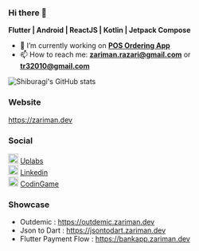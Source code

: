 ### Hi there 👋
**Flutter | Android | ReactJS | Kotlin | Jetpack Compose**

- 🔭 I’m currently working on **[POS Ordering App](https://github.com/shiburagi/ordering_app)**
- 📫 How to reach me: **zariman.razari@gmail.com** or **tr32010@gmail.com**
<!-- - 💼 **I'm open for hiring**
 -->
![Shiburagi's GitHub stats](https://github-readme-stats.vercel.app/api?username=shiburagi&&count_private=true)
### Website 
https://zariman.dev

### Social
<img src="https://encrypted-tbn0.gstatic.com/images?q=tbn:ANd9GcQ3uTcnJHxN0eW0vWpost_TM6VBsaUqCd9i2EwB4SPq0TnV6EmiaIp2KVlPBaw&s" height="20px"/>  [Uplabs](https://www.uplabs.com/shiburagi)    
<img src="https://encrypted-tbn0.gstatic.com/images?q=tbn:ANd9GcSaI9R6PTC0825sYXNIwmtkMNnzZCvYojwtNbFIbqwUXlkkUyAnrDGyi1MHVXM&s" height="20px"/>  [Linkedin](https://www.linkedin.com/in/zariman/)    
<img src="https://encrypted-tbn0.gstatic.com/images?q=tbn:ANd9GcTbwcydZvyIP0B4LVdOy20dSdOaaxrHFEIFSBioLc2GDROHQSV1ubHLTKzGKg&s" height="20px"/> [CodinGame](https://www.codingame.com/profile/30b47b887a0f8e7913c8f974e99014326025093)



### Showcase
- Outdemic : https://outdemic.zariman.dev
- Json to Dart : https://jsontodart.zariman.dev
- Flutter Payment Flow : https://bankapp.zariman.dev

